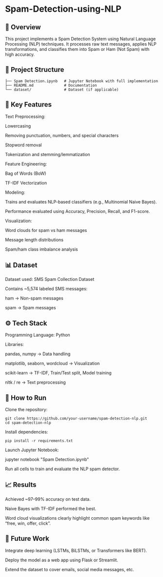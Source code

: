 # Spam-Detection-using-NLP
## 📌 Overview

This project implements a Spam Detection System using Natural Language Processing (NLP) techniques.
It processes raw text messages, applies NLP transformations, and classifies them into Spam or Ham (Not Spam) with high accuracy.

## 📂 Project Structure
```
├── Spam Detection.ipynb   # Jupyter Notebook with full implementation
├── README.md              # Documentation
└── dataset/               # Dataset (if applicable)
```
## 🔑 Key Features

Text Preprocessing:

Lowercasing

Removing punctuation, numbers, and special characters

Stopword removal

Tokenization and stemming/lemmatization

Feature Engineering:

Bag of Words (BoW)

TF-IDF Vectorization

Modeling:

Trains and evaluates NLP-based classifiers (e.g., Multinomial Naive Bayes).

Performance evaluated using Accuracy, Precision, Recall, and F1-score.

Visualization:

Word clouds for spam vs ham messages

Message length distributions

Spam/ham class imbalance analysis

## 📊 Dataset

Dataset used: SMS Spam Collection Dataset

Contains ~5,574 labeled SMS messages:

ham → Non-spam messages

spam → Spam messages

## ⚙️ Tech Stack

Programming Language: Python

Libraries:

pandas, numpy → Data handling

matplotlib, seaborn, wordcloud → Visualization

scikit-learn → TF-IDF, Train/Test split, Model training

nltk / re → Text preprocessing

## 🚀 How to Run

Clone the repository:
```
git clone https://github.com/your-username/spam-detection-nlp.git
cd spam-detection-nlp
```

Install dependencies:
```
pip install -r requirements.txt

```
Launch Jupyter Notebook:

jupyter notebook "Spam Detection.ipynb"


Run all cells to train and evaluate the NLP spam detector.

## 📈 Results

Achieved ~97–99% accuracy on test data.

Naive Bayes with TF-IDF performed the best.

Word cloud visualizations clearly highlight common spam keywords like “free, win, offer, click”.

## 🔮 Future Work

Integrate deep learning (LSTMs, BiLSTMs, or Transformers like BERT).

Deploy the model as a web app using Flask or Streamlit.

Extend the dataset to cover emails, social media messages, etc.
